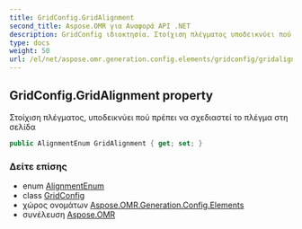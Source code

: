 ```yaml
---
title: GridConfig.GridAlignment
second_title: Aspose.OMR για Αναφορά API .NET
description: GridConfig ιδιοκτησία. Στοίχιση πλέγματος υποδεικνύει πού πρέπει να σχεδιαστεί το πλέγμα στη σελίδα
type: docs
weight: 50
url: /el/net/aspose.omr.generation.config.elements/gridconfig/gridalignment/
---
```

## GridConfig.GridAlignment property

Στοίχιση πλέγματος, υποδεικνύει πού πρέπει να σχεδιαστεί το πλέγμα στη σελίδα

```csharp
public AlignmentEnum GridAlignment { get; set; }
```

### Δείτε επίσης

* enum [AlignmentEnum](../../../aspose.omr.generation.config.enums/alignmentenum/)
* class [GridConfig](../)
* χώρος ονομάτων [Aspose.OMR.Generation.Config.Elements](../../gridconfig/)
* συνέλευση [Aspose.OMR](../../../)


